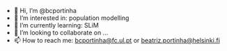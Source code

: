 - 👋 Hi, I’m @bcportinha
- 👀 I’m interested in: population modelling
- 🌱 I’m currently learning: SLiM
- 💞️ I’m looking to collaborate on ...
- 📫 How to reach me: bcportinha@fc.ul.pt or beatriz.portinha@helsinki.fi

<!---
bcportinha/bcportinha is a ✨ special ✨ repository because its `README.md` (this file) appears on your GitHub profile.
You can click the Preview link to take a look at your changes.
--->
